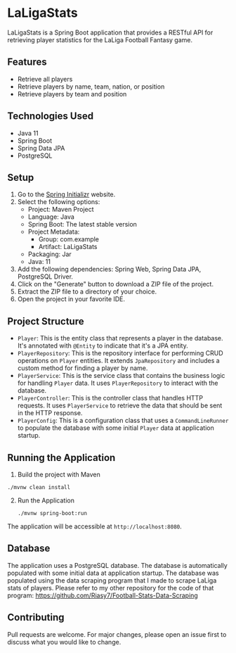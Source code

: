 # LaLigaStats

LaLigaStats is a Spring Boot application that provides a RESTful API for retrieving player statistics for the LaLiga Football Fantasy game.

## Features

- Retrieve all players
- Retrieve players by name, team, nation, or position
- Retrieve players by team and position

## Technologies Used

- Java 11
- Spring Boot
- Spring Data JPA
- PostgreSQL

## Setup

1. Go to the [Spring Initializr](https://start.spring.io/) website.
2. Select the following options:
   - Project: Maven Project
   - Language: Java
   - Spring Boot: The latest stable version
   - Project Metadata:
     - Group: com.example
     - Artifact: LaLigaStats
   - Packaging: Jar
   - Java: 11
3. Add the following dependencies: Spring Web, Spring Data JPA, PostgreSQL Driver.
4. Click on the "Generate" button to download a ZIP file of the project.
5. Extract the ZIP file to a directory of your choice.
6. Open the project in your favorite IDE.

## Project Structure

- `Player`: This is the entity class that represents a player in the database. It's annotated with `@Entity` to indicate that it's a JPA entity.
- `PlayerRepository`: This is the repository interface for performing CRUD operations on `Player` entities. It extends `JpaRepository` and includes a custom method for finding a player by name.
- `PlayerService`: This is the service class that contains the business logic for handling `Player` data. It uses `PlayerRepository` to interact with the database.
- `PlayerController`: This is the controller class that handles HTTP requests. It uses `PlayerService` to retrieve the data that should be sent in the HTTP response.
- `PlayerConfig`: This is a configuration class that uses a `CommandLineRunner` to populate the database with some initial `Player` data at application startup.

## Running the Application
1. Build the project with Maven
  ```
  ./mvnw clean install
  ```
2. Run the Application
   ```
   ./mvnw spring-boot:run
   ```
The application will be accessible at `http://localhost:8080`.

## Database

The application uses a PostgreSQL database. The database is automatically populated with some initial data at application startup. The database was populated using the data scraping program that I made to scrape LaLiga stats of players. Please refer to my other repository for the code of that program: https://github.com/Riasy7/Football-Stats-Data-Scraping

## Contributing

Pull requests are welcome. For major changes, please open an issue first to discuss what you would like to change.


   
